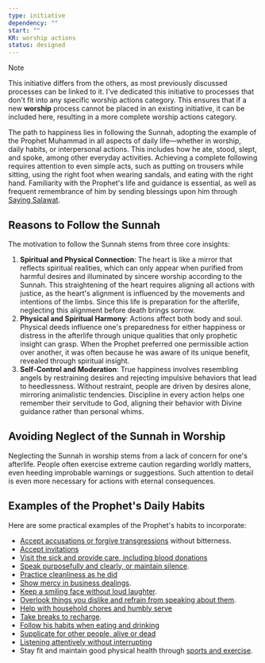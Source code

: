 ```yaml
---
type: initiative
dependency: ""
start: ""
KR: worship actions
status: designed
---
```


> [!note]
> 
> 
> This initiative differs from the others, as most previously discussed processes can be linked to it. I've dedicated this initiative to processes that don't fit into any specific worship actions category. This ensures that if a new **worship** process cannot be placed in an existing initiative, it can be included here, resulting in a more complete worship actions category.
> 


The path to happiness lies in following the Sunnah, adopting the example of the Prophet Muhammad in all aspects of daily life—whether in worship, daily habits, or interpersonal actions. This includes how he ate, stood, slept, and spoke, among other everyday activities. Achieving a complete following requires attention to even simple acts, such as putting on trousers while sitting, using the right foot when wearing sandals, and eating with the right hand. Familiarity with the Prophet's life and guidance is essential, as well as frequent remembrance of him by sending blessings upon him through [Saying Salawat](Processes/Sending%20salawat%20on%20the%20prophet.md).

## Reasons to Follow the Sunnah

The motivation to follow the Sunnah stems from three core insights:

1. **Spiritual and Physical Connection**: The heart is like a mirror that reflects spiritual realities, which can only appear when purified from harmful desires and illuminated by sincere worship according to the Sunnah. This straightening of the heart requires aligning all actions with justice, as the heart's alignment is influenced by the movements and intentions of the limbs. Since this life is preparation for the afterlife, neglecting this alignment before death brings sorrow.
2. **Physical and Spiritual Harmony**: Actions affect both body and soul. Physical deeds influence one's preparedness for either happiness or distress in the afterlife through unique qualities that only prophetic insight can grasp. When the Prophet preferred one permissible action over another, it was often because he was aware of its unique benefit, revealed through spiritual insight.
3. **Self-Control and Moderation**: True happiness involves resembling angels by restraining desires and rejecting impulsive behaviors that lead to heedlessness. Without restraint, people are driven by desires alone, mirroring animalistic tendencies. Discipline in every action helps one remember their servitude to God, aligning their behavior with Divine guidance rather than personal whims.

## Avoiding Neglect of the Sunnah in Worship

Neglecting the Sunnah in worship stems from a lack of concern for one's afterlife. People often exercise extreme caution regarding worldly matters, even heeding improbable warnings or suggestions. Such attention to detail is even more necessary for actions with eternal consequences.

## Examples of the Prophet's Daily Habits

Here are some practical examples of the Prophet's habits to incorporate:

* [Accept accusations or forgive transgressions](Processes/Accept%20accusations%20or%20forgive%20transgressions%20against%20you.md) without bitterness.
* [Accept invitations](Processes/Accept%20invitations.md)
* [Visit the sick and provide care, including blood donations](Processes/Call,%20visit%20and%20care%20for%20the%20sick.md)
* [Speak purposefully and clearly, or maintain silence](Processes/Speak%20purposefully%20or%20maintain%20silence.md).
* [Practice cleanliness as he did](Processes/Clean%20and%20beautify%20yourself.md)
* [Show mercy in business dealings](Processes/Have%20mercy%20in%20business%20dealings.md).
* [Keep a smiling face without loud laughter](Processes/Keep%20a%20smiling%20face%20but%20don't%20laugh%20loudly.md).
* [Overlook things you dislike and refrain from speaking about them](Processes/Overlook%20what%20is%20disliked.md).
* [Help with household chores and humbly serve](Processes/Serve%20around%20the%20house%20and%20do%20lowly%20tasks.md)
* [Take breaks to recharge](Processes/Take%20breaks%20to%20recharge.md).
* [Follow his habits when eating and drinking](Processes/Apply%20his%20drinking%20and%20eating%20habits.md)
* [Supplicate for other people, alive or dead](Processes/Supplicate%20for%20other%20people%20alive%20or%20dead.md)
* [Listening attentively without interrupting](Processes/Managing%20difference%20of%20opinion.md)
* Stay fit and maintain good physical health through [sports and exercise](Processes/Stay%20fit.md).
